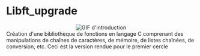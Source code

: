 # Libft_upgrade
<div align="center">
  <img src="<iframe src="https://media0.giphy.com/media/xT77Y1T0zY1gR5qe5O/giphy.gif?cid=ecf05e47vjahqk88gmfhaq04vvf4yjpy404amtzpxckt0t8f&ep=v1_gifs_search&rid=giphy.gif&ct=g" alt="GIF d'introduction">
</div>
Création d'une bibliothèque de fonctions en langage C comprenant des manipulations de chaînes de caractères, de mémoire, de listes chaînées, de conversion, etc.
Ceci est la version rendue pour le premier cercle
